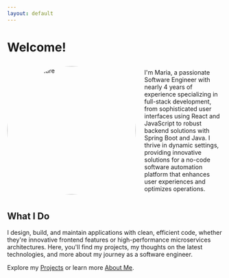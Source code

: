 ```yaml
---
layout: default
---
```

# Welcome!

<div style="display: flex; align-items: center; margin-bottom: 20px;">
  <img src="/assets/profile.jpg" alt="Profile Picture" style="width: 300px; height: 300px; border-radius: 50%; object-fit: cover; margin-right: 20px;">
  <div>
    <p>I'm Maria, a passionate Software Engineer with nearly 4 years of experience specializing in full-stack development, from sophisticated user interfaces using React and JavaScript to robust backend solutions with Spring Boot and Java. I thrive in dynamic settings, providing innovative solutions for a no-code software automation platform that enhances user experiences and optimizes operations.</p>
  </div>
</div>

## What I Do
I design, build, and maintain applications with clean, efficient code, whether they're innovative frontend features or high-performance microservices architectures. Here, you'll find my projects, my thoughts on the latest technologies, and more about my journey as a software engineer.

Explore my [Projects](/projects) or learn more [About Me](/about).

